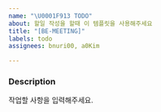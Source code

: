 ```yaml
---
name: "\U0001F913 TODO"
about: 할일 작성을 할때 이 템플릿을 사용해주세요
title: "[BE-MEETING]"
labels: todo
assignees: bnuri00, a0Kim

---
```


### Description
작업할 사항을 입력해주세요.

